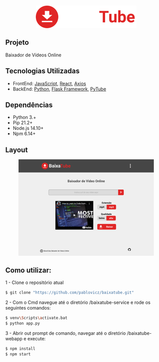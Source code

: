 <p align="center">
    <a href="https://baixatube.netlify.app/" target="_blank">
        <img src="https://github.com/pablovicz/baixatube/blob/main/baixatube-webapp/public/baixatube.png" alt="baixatube.com"/> 
    </a>
</p>


## Projeto
Baixador de Vídeos Online


## Tecnologias Utilizadas
<ul>
    <li>FrontEnd: <a href="https://www.javascript.com/">JavaScript</a>, <a href="https://reactjs.org">React</a>, <a href="https://axios-http.com/docs/intro">Axios</a></li>
    <li>BackEnd: <a href="https://www.python.org/">Python</a>, <a href="https://flask.palletsprojects.com/en/2.0.x/">Flask Framework</a>, <a href="https://pytube.io/en/latest/"> PyTube</a></li>
</ul>

## Dependências
<ul>
    <li>Python 3.+</li>
    <li>Pip 21.2+</li>
    <li>Node.js 14.10+</li>
    <li>Npm 6.14+</li>
</ul>


## Layout
<p align="center"> 
    <img width"350" height="300" src="https://github.com/pablovicz/baixatube/blob/main/baixatube-layout.PNG" />
</p>



## Como utilizar:

<p>1 - Clone o repositório atual</p>

```bash
$ git clone "https://github.com/pablovicz/baixatube.git"
```

<p>2 - Com o Cmd navegue até o diretório /baixatube-service e rode os seguintes comandos:</p>


```bash
$ venv\Scripts\activate.bat 
$ python app.py
```

<p>3 - Abrir out prompt de comando, navegar até o diretório /baixatube-webapp e execute:</p>

```bash
$ npm install 
$ npm start 
```

